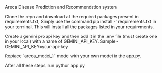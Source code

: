 Areca Disease Prediction and Recommendation system

Clone the repo and download all the required packages present in requirements.txt, Simply use the command pip install -r requirements.txt in your terminal. This will install all the packages listed in your requirements.

Create a gemini pro api key and then add it in the .env file (must create one in your local) with a name of GEMINI_API_KEY.
Sample - GEMINI_API_KEY=your-api-key

Replace "areca_model_1" model with your own model in the app.py. 

After all these steps, run 
python app.py